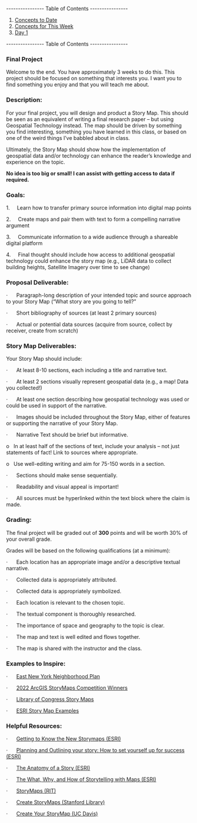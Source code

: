 ---------------- Table of Contents ---------------- 

1. [Concepts to Date](#midterm)
2. [Concepts for This Week](#thisweek)
3. [Day 1](#day1)

---------------- Table of Contents ---------------- 

### **Final Project**

Welcome to the end. You have approximately 3 weeks to do this. This project should be focused on something that interests you. I want you to find something you enjoy and that you will teach me about.

### **Description:**

For your final project, you will design and product a Story Map. This should be seen as an equivalent of writing a final research paper – but using Geospatial Technology instead. The map should be driven by something you find interesting, something you have learned in this class, or based on one of the weird things I’ve babbled about in class.

Ultimately, the Story Map should show how the implementation of geospatial data and/or technology can enhance the reader’s knowledge and experience on the topic.

**No idea is too big or small! I can assist with getting access to data if required.**

### Goals:

1.     Learn how to transfer primary source information into digital map points

2.     Create maps and pair them with text to form a compelling narrative argument

3.     Communicate information to a wide audience through a shareable digital platform

4.     Final thought should include how access to additional geospatial technology could enhance the story map (e.g., LiDAR data to collect building heights, Satellite Imagery over time to see change)

### Proposal Deliverable:

·      Paragraph-long description of your intended topic and source approach to your Story Map (“What story are you going to tell?”

·      Short bibliography of sources (at least 2 primary sources)

·      Actual or potential data sources (acquire from source, collect by receiver, create from scratch)

### Story Map Deliverables:

Your Story Map should include:

·      At least 8-10 sections, each including a title and narrative text.

·      At least 2 sections visually represent geospatial data (e.g., a map! Data you collected!)

·      At least one section describing how geospatial technology was used or could be used in support of the narrative.

·      Images should be included throughout the Story Map, either of features or supporting the narrative of your Story Map.

·      Narrative Text should be brief but informative.

o   In at least half of the sections of text, include your analysis – not just statements of fact! Link to sources where appropriate.

o   Use well-editing writing and aim for 75-150 words in a section.

·      Sections should make sense sequentially.

·      Readability and visual appeal is important!

·      All sources must be hyperlinked within the text block where the claim is made.

### Grading:

The final project will be graded out of **300** points and will be worth 30% of your overall grade.

Grades will be based on the following qualifications (at a minimum):

·      Each location has an appropriate image and/or a descriptive textual narrative.

·      Collected data is appropriately attributed.

·      Collected data is appropriately symbolized.

·      Each location is relevant to the chosen topic.

·      The textual component is thoroughly researched.

·      The importance of space and geography to the topic is clear.

·      The map and text is well edited and flows together.

·      The map is shared with the instructor and the class.

### Examples to Inspire:

·      [East New York Neighborhood Plan](https://dcp.maps.arcgis.com/apps/MapJournal/index.html?appid=f941ce15e1494c75a7eb1b2f9c2754f2)

·      [2022 ArcGIS StoryMaps Competition Winners](https://storymaps.arcgis.com/collections/b374d444bb3340fb82165712903e4991)

·      [Library of Congress Story Maps](https://www.loc.gov/rr/geogmap/storymaps.html)

·      [ESRI Story Map Examples](https://doc.arcgis.com/en/arcgis-storymaps/gallery/)

### Helpful Resources:

·      [Getting to Know the New Storymaps (ESRI)](https://learn.arcgis.com/en/paths/getting-to-know-the-new-storymaps/)

·      [Planning and Outlining your story: How to set yourself up for success (ESRI)](http://www.esri.com/arcgis-blog/products/arcgis-storymaps/sharing-collaboration/planning-and-outlining-your-story-map-how-to-set-yourself-up-for-success/)

·      [The Anatomy of a Story (ESRI)](https://storymaps.arcgis.com/stories/a9a3b76c2d3d4b6bb0d822706e31b33c)

·      [The What, Why, and How of Storytelling with Maps (ESRI)](https://story.maps.arcgis.com/apps/MapSeries/index.html?appid=c88976d20e9d41af8b30130000b3379b)

·      [StoryMaps (RIT)](https://infoguides.rit.edu/dhss/storymaps)

·      [Create StoryMaps (Stanford Library)](https://storymaps.arcgis.com/stories/d15f1045ffcb4fdea7672d1cafafdc12)

·      [Create Your StoryMap (UC Davis)](https://crd150.github.io/lab9.html#Create_your_StoryMap)